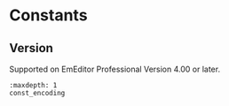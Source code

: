 # Constants

## Version

Supported on EmEditor Professional Version 4.00 or later.


```{toctree}
:maxdepth: 1
const_encoding
```
